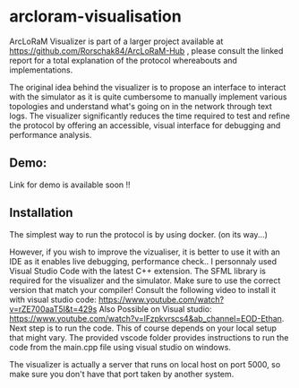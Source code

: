 # arcloram-visualisation

ArcLoRaM Visualizer is part of a larger project available at https://github.com/Rorschak84/ArcLoRaM-Hub , please consult the linked report for a total explanation of the protocol whereabouts and implementations.

The original idea behind the visualizer is to propose an interface to interact with the simulator as it is quite cumbersome to manually implement various topologies and understand what's going on in the network through text logs. The visualizer significantly reduces the time required to test and refine the protocol by offering an accessible, visual interface for debugging and performance analysis. 

## Demo:

Link for demo is available soon !!


## Installation

The simplest way to run the protocol is by using docker. 
(on its way...)

However, if you wish to improve the vizualiser, it is better to use it with an IDE as it enables live debugging, performance check..
I personnaly used Visual Studio Code with the latest C++ extension.
The SFML library is required for the visualizer and the simulator. Make sure to use the correct version that match your compiler! 
Consult the following video to install it with visual studio code: https://www.youtube.com/watch?v=rZE700aaT5I&t=429s
Also Possible on Visual studio: https://www.youtube.com/watch?v=lFzpkvrscs4&ab_channel=EOD-Ethan. 
Next step is to run the code. This of course depends on your local setup that might vary. The provided vscode folder provides instructions to run the code from the main.cpp file using visual studio on windows.

The visualizer is actually a server that runs on local host on port 5000, so make sure you don't have that port taken by another system.


